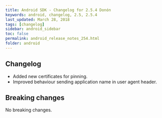 ```yaml
---
title: Android SDK - Changelog for 2.5.4 Donón
keywords: android, changelog, 2.5, 2.5.4
last_updated: March 28, 2018
tags: [changelog]
sidebar: android_sidebar
toc: false
permalink: android_release_notes_254.html
folder: android
---
```


## Changelog
* Added new certificates for pinning.
* Improved behaviour sending application name in user agent header.

## Breaking changes

No breaking changes.

